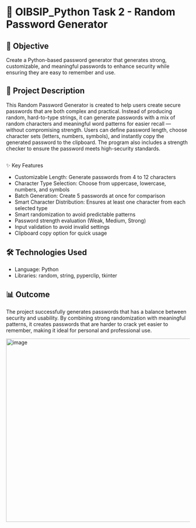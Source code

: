 # 🔑 OIBSIP_Python Task 2 - Random Password Generator

## 🎯 Objective
Create a Python-based password generator that generates strong, customizable, and meaningful passwords to enhance security while ensuring they are easy to remember and use.

## 📌 Project Description
This Random Password Generator is created to help users create secure passwords that are both complex and practical. 
Instead of producing random, hard-to-type strings, it can generate passwords with a mix of random characters and meaningful word patterns for easier recall — without compromising strength. 
Users can define password length, choose character sets (letters, numbers, symbols), and instantly copy the generated password to the clipboard. 
The program also includes a strength checker to ensure the password meets high-security standards.

## 
✨ Key Features

- Customizable Length: Generate passwords from 4 to 12 characters
- Character Type Selection: Choose from uppercase, lowercase, numbers, and symbols
- Batch Generation: Create 5 passwords at once for comparison
- Smart Character Distribution: Ensures at least one character from each selected type
- Smart randomization to avoid predictable patterns
- Password strength evaluation (Weak, Medium, Strong)
- Input validation to avoid invalid settings
-  Clipboard copy option for quick usage

## 🛠 Technologies Used
- Language: Python
-  Libraries: random, string, pyperclip, tkinter 

## 📊 Outcome

The project successfully generates passwords that has a balance between security and usability. By combining strong randomization with meaningful patterns, it creates passwords that are harder to crack yet easier to remember, making it ideal for personal and professional use.

<img width="958" height="501" alt="image" src="https://github.com/user-attachments/assets/2b394487-a893-44c8-bab8-287db7188a81" />
